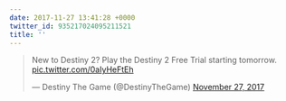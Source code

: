 ```yaml
---
date: 2017-11-27 13:41:28 +0000
twitter_id: 935217024095211521
title: ''
---
```


<blockquote class="twitter-tweet"><p lang="en" dir="ltr">New to Destiny 2? Play the Destiny 2 Free Trial starting tomorrow. <a href="https://t.co/0aIyHeFtEh">pic.twitter.com/0aIyHeFtEh</a></p>&mdash; Destiny The Game (@DestinyTheGame) <a href="https://twitter.com/DestinyTheGame/status/935207540391952390?ref_src=twsrc%5Etfw">November 27, 2017</a></blockquote>
<script async src="https://platform.twitter.com/widgets.js" charset="utf-8"></script>
